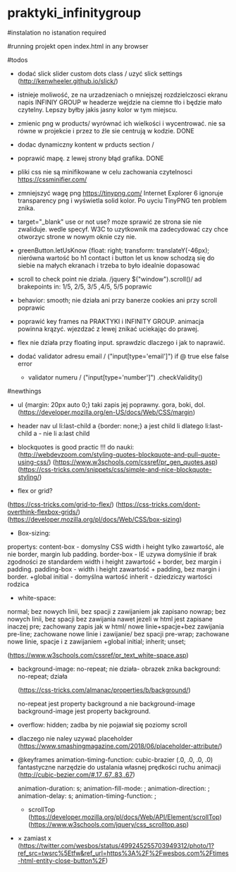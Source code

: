 # praktyki_infinitygroup

#instalation
no istanation required

#running projekt
open index.html in any browser

#todos

- dodać slick slider custom dots class / uzyć slick settings (http://kenwheeler.github.io/slick/)

- istnieje moliwość, ze na urzadzeniach o mniejszej rozdzielczosci ekranu
napis INFINIY GROUP w headerze wejdzie na ciemne tło i będzie mało czytelny. Lepszy byłby jakis jasny kolor w tym miejscu.

-  zmienic png w products/ wyrównać ich wielkości i wycentrować.
   nie sa równe w projekcie i przez to źle sie centrują w kodzie. DONE

- dodac dynamiczny kontent w prducts section / 

- poprawić mapę. z lewej strony błąd grafika. DONE

- pliki css nie są minifikowane w celu zachowania czytelnosci https://cssminifier.com/ 

- zmniejszyć wagę png https://tinypng.com/
  Internet Explorer 6 ignoruje transparency png i wyświetla solid kolor. Po uyciu TinyPNG ten problem znika.

- target="_blank" use or not use? 
  moze sprawić ze strona sie nie zwaliduje. wedle specyf. W3C to uzytkownik ma zadecydować czy chce otworzyc strone w nowym oknie czy nie.

- greenButton.letUsKnow {float: right;
transform: translateY(-46px);
nierówna wartość bo h1 contact i button let us know 
schodzą się do siebie na małych 
ekranach i trzeba to było idealnie dopasować

- scroll to check point nie działa. 
  /jquery $("window").scroll()/ ad brakepoints in: 1/5, 2/5, 3/5 ,4/5, 5/5 poprawic

- behavior: smooth; nie działa ani przy banerze cookies ani przy scroll poprawic

- poprawić key frames na PRAKTYKI i INFINITY GROUP. animacja powinna krązyć. wjezdzać z lewej znikać uciekając do prawej.

- flex nie działa przy floating input. sprawdzic dlaczego i jak to naprawić. 

- dodać validator adresu email / ("input[type='email']") if @ true else false error
  + validator numeru / ("input[type='number']") .checkValidity()

#newthings

- ul {margin: 20px auto 0;} taki zapis jej poprawny. gora, boki, dol.  
  (https://developer.mozilla.org/en-US/docs/Web/CSS/margin)

- header nav ul li:last-child a {border: none;}
a jest child li dlatego li:last-child a - nie li a:last child

- blockquotes is good practic !!!
do nauki:
(http://webdevzoom.com/styling-quotes-blockquote-and-pull-quote-using-css/)
(https://www.w3schools.com/cssref/pr_gen_quotes.asp)
(https://css-tricks.com/snippets/css/simple-and-nice-blockquote-styling/)

- flex or grid?

(https://css-tricks.com/grid-to-flex/)
(https://css-tricks.com/dont-overthink-flexbox-grids/) 
(https://developer.mozilla.org/pl/docs/Web/CSS/box-sizing)

- Box-sizing:

propertys:
content-box - domyslny CSS width i height tylko zawartość, ale nie border, margin lub padding.
border-box - IE uzywa domyślnie if brak zgodności ze standardem
             width i height zawartość + border, bez margin i padding.
padding-box - width i height zawartość + padding, bez margin i border.
+global
initial - domyślna wartość
inherit - dziedziczy wartości rodzica


- white-space:

 normal; bez nowych linii, bez spacji z zawijaniem jak zapisano
 nowrap; bez nowych linii, bez spacji bez zawijania nawet jezeli w html jest zapisane inaczej
 pre; zachowany zapis jak w html/ nowe linie+spacje+bez zawijania
 pre-line; zachowane nowe linie i zawijanie/ bez spacji 
 pre-wrap; zachowane nowe linie, spacje i z zawijaniem
 +global initial; inherit; unset;

(https://www.w3schools.com/cssref/pr_text_white-space.asp)

- background-image: no-repeat; nie działa- obrazek znika
    background: no-repeat; działa

    (https://css-tricks.com/almanac/properties/b/background/)
    
    no-repeat jest property background a nie background-image
    background-image jest property background.

- overflow: hidden; zadba by nie pojawiał się poziomy scroll

- dlaczego nie naley uzywać placeholder
    (https://www.smashingmagazine.com/2018/06/placeholder-attribute/)

- @keyframes animation-timing-function: cubic-brazier (.0, .0, .0, .0)
    fantastyczne narzędzie do ustalania własnej prędkości ruchu animacji 
    (http://cubic-bezier.com/#.17,.67,.83,.67)

    animation-duration: s;
    animation-fill-mode: ;
    animation-direction: ;
    animation-delay: s;
    animation-timing-function: ;

  - scrollTop
    (https://developer.mozilla.org/pl/docs/Web/API/Element/scrollTop)
    (https://www.w3schools.com/jquery/css_scrolltop.asp)

 - &times; zamiast x
 (https://twitter.com/wesbos/status/499245255703949312/photo/1?ref_src=twsrc%5Etfw&ref_url=https%3A%2F%2Fwesbos.com%2Ftimes-html-entity-close-button%2F)